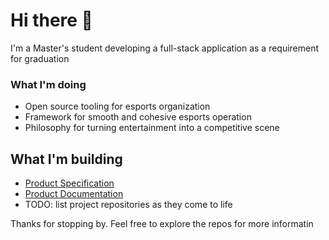 # Hi there 👋

I'm a Master's student developing a full-stack application as a requirement for graduation

### What I'm doing

- Open source tooling for esports organization
- Framework for smooth and cohesive esports operation
- Philosophy for turning entertainment into a competitive scene

## What I'm building

- [Product Specification](https://github.com/tournabyte/specs.git)
- [Product Documentation](https://github.com/tournabyte/docs.git)
- TODO: list project repositories as they come to life

Thanks for stopping by. Feel free to explore the repos for more informatin
